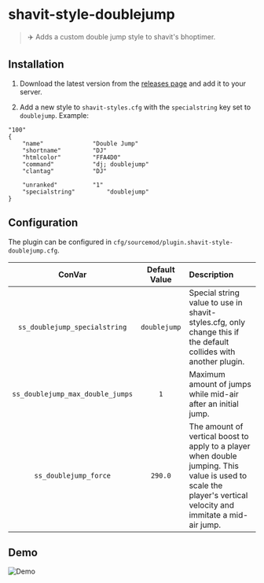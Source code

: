 # shavit-style-doublejump
> ✈️ Adds a custom double jump style to shavit's bhoptimer.

## Installation
1. Download the latest version from the [releases page](https://github.com/strafe/shavit-style-doublejump/releases/latest) and add it to your server.

1. Add a new style to `shavit-styles.cfg` with the `specialstring` key set to `doublejump`. Example:
```
"100"
{
	"name"				"Double Jump"
	"shortname"			"DJ"
	"htmlcolor"			"FFA4D0"
	"command"			"dj; doublejump"
	"clantag"			"DJ"

	"unranked"			"1"
	"specialstring"			"doublejump"
}
```

## Configuration
The plugin can be configured in `cfg/sourcemod/plugin.shavit-style-doublejump.cfg`.

ConVar|Default Value|Description
:-:|:-:|:-
`ss_doublejump_specialstring`|`doublejump`|Special string value to use in shavit-styles.cfg, only change this if the default collides with another plugin.
`ss_doublejump_max_double_jumps`|`1`|Maximum amount of jumps while mid-air after an initial jump.
`ss_doublejump_force`|`290.0`|The amount of vertical boost to apply to a player when double jumping. This value is used to scale the player's vertical velocity and immitate a mid-air jump.

## Demo
![Demo](demo.gif)
